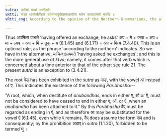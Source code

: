 ```yaml
---
sutra: उदीचां माङो व्यतीहारे
vRtti: माङो धातोर्व्यतीहारे वर्तमानादुदीचामाचार्याणां मतेन क्त्वाप्रत्ययो भवति ॥
vRtti_eng: According to the opinion of the Northern Grammarians, the affix '_ktva_' is added to the root '_men_' (to exchange), when the sense is that of interchange, (though the action denoted by the former word is not prior to the action denoted by the latter word).

---
```

Thus अपमित्य याचते 'having offered an exchange, he asks' अप + मे + क्त्वा = अप + मा + ल्यप् = अप + मि + तुक् + य (6.1.45) and (6.1.71) = अप + मित्य (7.4.40). This is an optional rule, as the phrase 'according to the northern' indicates. So we have in the alternative, याचित्वाऽपयमते 'having asked he exchanges'; and this is the more general use of _ktva_; namely, it comes after that verb which is concerned about a time anterior to that of the other; see rule 21. The present _sutra_ is an exception to (3.4.21).

The root मेङ् has been exhibited in the _sutra_ as माङ्, with the vowel आ instead of ए. This indicates the existence of the following _Paribhasha_:--

"A root, which, when destitute of _anubandhas_, ends in either ए, ओ or ऐ, must not be considered to have ceased to end in either ए, ओ, or ऐ, when an _anubandha_ has been attached to it." By this _Paribhasha_ दैप् must be regarded as ending in ऐ, and as therefore आ may be substituted for the vowel ऐ (6.1.45), even while प् remains, दैप् does assume the form दाप् and is consequently; by the prohibition अदाप् in _sutra_ (1.1.20), forbidden to be termed घु ।
